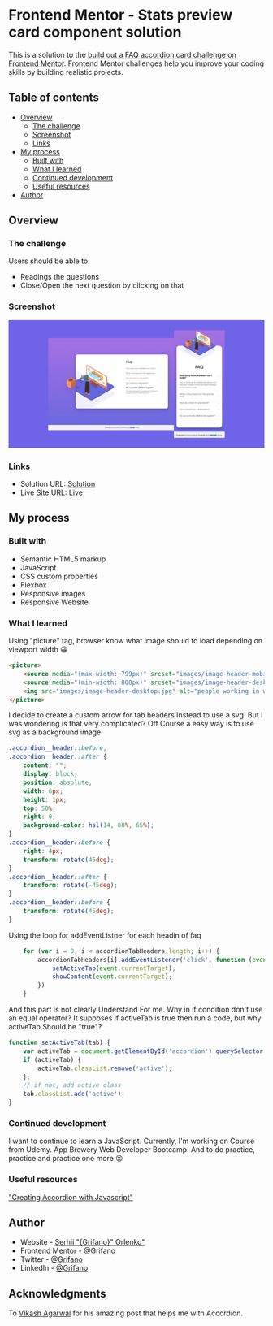 # Frontend Mentor - Stats preview card component solution

This is a solution to the [build out a FAQ accordion card challenge on Frontend Mentor](https://www.frontendmentor.io/challenges/faq-accordion-card-XlyjD0Oam/hub/faq-accordion-card-iXayDDWmd). Frontend Mentor challenges help you improve your coding skills by building realistic projects. 

## Table of contents

- [Overview](#overview)
  - [The challenge](#the-challenge)
  - [Screenshot](#screenshot)
  - [Links](#links)
- [My process](#my-process)
  - [Built with](#built-with)
  - [What I learned](#what-i-learned)
  - [Continued development](#continued-development)
  - [Useful resources](#useful-resources)
- [Author](#author)
<!-- - [Acknowledgments](#acknowledgments) -->

## Overview

### The challenge

Users should be able to:

- Readings the questions
- Close/Open the next question by clicking on that

### Screenshot

![](./images/ScreenShot.jpg)

### Links

- Solution URL: [Solution](https://www.frontendmentor.io/solutions/htmlandcss-javascript-faq-component-mluOgfvAf)
- Live Site URL: [Live](https://grifano.github.io/FrontendMentor__FAQ-accordion/)

## My process

### Built with

- Semantic HTML5 markup
- JavaScript
- CSS custom properties
- Flexbox
- Responsive images
- Responsive Website

### What I learned

Using "picture" tag, browser know what image should to load depending on viewport width 😀

```html
<picture>
	<source media="(max-width: 799px)" srcset="images/image-header-mobile.jpg">
	<source media="(min-width: 800px)" srcset="images/image-header-desktop.jpg">
	<img src="images/image-header-desktop.jpg" alt="people working in workspace">
</picture>
```
I decide to create a custom arrow for tab headers Instead to use a svg. But I was wondering is that very complicated? Off Course a easy way is to use svg as a background image
```css
.accordion__header::before,
.accordion__header::after {
	content: "";
	display: block;
	position: absolute;
	width: 6px;
	height: 1px;
	top: 50%;
	right: 0;
	background-color: hsl(14, 88%, 65%);
}
.accordion__header::before {
	right: 4px;
	transform: rotate(45deg);
}
.accordion__header::after {
	transform: rotate(-45deg);
}
.accordion__header::before {
	transform: rotate(45deg);
}
```
Using the loop for addEventListner for each headin of faq
```js
	for (var i = 0; i < accordionTabHeaders.length; i++) {
		accordionTabHeaders[i].addEventListener('click', function (event) {
			setActiveTab(event.currentTarget);
			showContent(event.currentTarget);
		})
	}
```
And this part is not clearly Understand For me. Why in if condition don't use an equal operator? It supposes if activeTab is true then run a code, but why activeTab Should be "true"? 
```js
function setActiveTab(tab) {
	var activeTab = document.getElementById('accordion').querySelector('.active');
	if (activeTab) {
		activeTab.classList.remove('active');
	};
	// if not, add active class
	tab.classList.add('active');
}
```

### Continued development

I want to continue to learn a JavaScript. Currently, I'm working on Course from Udemy. App Brewery Web Developer Bootcamp. And to do practice, practice and practice one more 😉

### Useful resources

["Creating Accordion with Javascript"](https://medium.com/@vikash20186/creating-accordion-with-javascript-a33743655474)


## Author

- Website - [Serhii "{Grifano}" Orlenko"](https://grifano.webflow.io/)
- Frontend Mentor - [@Grifano](https://www.frontendmentor.io/profile/Grifano)
- Twitter - [@Grifano](https://twitter.com/OrlenkoSerhii)
- LinkedIn - [@Grifano](https://www.linkedin.com/in/serhii-orlenko-44aaa4a3/)

## Acknowledgments

To [Vikash Agarwal](https://medium.com/@vikash20186) for his amazing post that helps me with Accordion.
